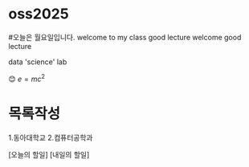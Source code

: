 # oss2025
#오늘은 월요일입니다.
welcome to my class good lecture
welcome
good lecture

data 'science' lab

😊
$e=mc^2$
# 목록작성
1.동아대학교
2.컴퓨터공학과

[오늘의 할일]
[내일의 할일]
